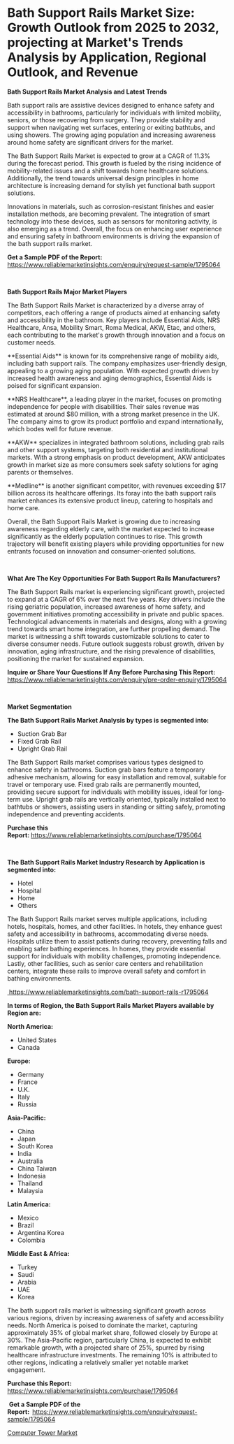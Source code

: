 <p><h1>Bath Support Rails Market Size: Growth Outlook from 2025 to 2032, projecting at Market's Trends Analysis by Application, Regional Outlook, and Revenue</h1></p><p><strong>Bath Support Rails Market Analysis and Latest Trends</strong></p>
<p><p>Bath support rails are assistive devices designed to enhance safety and accessibility in bathrooms, particularly for individuals with limited mobility, seniors, or those recovering from surgery. They provide stability and support when navigating wet surfaces, entering or exiting bathtubs, and using showers. The growing aging population and increasing awareness around home safety are significant drivers for the market.</p><p>The Bath Support Rails Market is expected to grow at a CAGR of 11.3% during the forecast period. This growth is fueled by the rising incidence of mobility-related issues and a shift towards home healthcare solutions. Additionally, the trend towards universal design principles in home architecture is increasing demand for stylish yet functional bath support solutions. </p><p>Innovations in materials, such as corrosion-resistant finishes and easier installation methods, are becoming prevalent. The integration of smart technology into these devices, such as sensors for monitoring activity, is also emerging as a trend. Overall, the focus on enhancing user experience and ensuring safety in bathroom environments is driving the expansion of the bath support rails market.</p></p>
<p><strong>Get a Sample PDF of the Report:&nbsp;</strong> <a href="https://www.reliablemarketinsights.com/enquiry/request-sample/1795064?utm_campaign=2292&utm_medium=2&utm_source=Github&utm_content=ia&utm_term=07022025&utm_id=bath-support-rails">https://www.reliablemarketinsights.com/enquiry/request-sample/1795064</a></p>
<p>&nbsp;</p>
<p><strong>Bath Support Rails Major Market Players</strong></p>
<p><p>The Bath Support Rails Market is characterized by a diverse array of competitors, each offering a range of products aimed at enhancing safety and accessibility in the bathroom. Key players include Essential Aids, NRS Healthcare, Ansa, Mobility Smart, Roma Medical, AKW, Etac, and others, each contributing to the market's growth through innovation and a focus on customer needs.</p><p>**Essential Aids** is known for its comprehensive range of mobility aids, including bath support rails. The company emphasizes user-friendly design, appealing to a growing aging population. With expected growth driven by increased health awareness and aging demographics, Essential Aids is poised for significant expansion.</p><p>**NRS Healthcare**, a leading player in the market, focuses on promoting independence for people with disabilities. Their sales revenue was estimated at around $80 million, with a strong market presence in the UK. The company aims to grow its product portfolio and expand internationally, which bodes well for future revenue.</p><p>**AKW** specializes in integrated bathroom solutions, including grab rails and other support systems, targeting both residential and institutional markets. With a strong emphasis on product development, AKW anticipates growth in market size as more consumers seek safety solutions for aging parents or themselves.</p><p>**Medline** is another significant competitor, with revenues exceeding $17 billion across its healthcare offerings. Its foray into the bath support rails market enhances its extensive product lineup, catering to hospitals and home care.</p><p>Overall, the Bath Support Rails Market is growing due to increasing awareness regarding elderly care, with the market expected to increase significantly as the elderly population continues to rise. This growth trajectory will benefit existing players while providing opportunities for new entrants focused on innovation and consumer-oriented solutions.</p></p>
<p>&nbsp;</p>
<p><strong>What Are The Key Opportunities For Bath Support Rails Manufacturers?</strong></p>
<p><p>The Bath Support Rails market is experiencing significant growth, projected to expand at a CAGR of 6% over the next five years. Key drivers include the rising geriatric population, increased awareness of home safety, and government initiatives promoting accessibility in private and public spaces. Technological advancements in materials and designs, along with a growing trend towards smart home integration, are further propelling demand. The market is witnessing a shift towards customizable solutions to cater to diverse consumer needs. Future outlook suggests robust growth, driven by innovation, aging infrastructure, and the rising prevalence of disabilities, positioning the market for sustained expansion.</p></p>
<p><strong>Inquire or Share Your Questions If Any Before Purchasing This Report:</strong> <a href="https://www.reliablemarketinsights.com/enquiry/pre-order-enquiry/1795064?utm_campaign=2292&utm_medium=2&utm_source=Github&utm_content=ia&utm_term=07022025&utm_id=bath-support-rails">https://www.reliablemarketinsights.com/enquiry/pre-order-enquiry/1795064</a></p>
<p>&nbsp;</p>
<p><strong>Market Segmentation</strong></p>
<p><strong>The Bath Support Rails Market Analysis by types is segmented into:</strong></p>
<p><ul><li>Suction Grab Bar</li><li>Fixed Grab Rail</li><li>Upright Grab Rail</li></ul></p>
<p><p>The Bath Support Rails market comprises various types designed to enhance safety in bathrooms. Suction grab bars feature a temporary adhesive mechanism, allowing for easy installation and removal, suitable for travel or temporary use. Fixed grab rails are permanently mounted, providing secure support for individuals with mobility issues, ideal for long-term use. Upright grab rails are vertically oriented, typically installed next to bathtubs or showers, assisting users in standing or sitting safely, promoting independence and preventing accidents.</p></p>
<p><strong>Purchase this Report:&nbsp;</strong><a href="https://www.reliablemarketinsights.com/purchase/1795064?utm_campaign=2292&utm_medium=2&utm_source=Github&utm_content=ia&utm_term=07022025&utm_id=bath-support-rails">https://www.reliablemarketinsights.com/purchase/1795064</a></p>
<p>&nbsp;</p>
<p><strong>The Bath Support Rails Market Industry Research by Application is segmented into:</strong></p>
<p><ul><li>Hotel</li><li>Hospital</li><li>Home</li><li>Others</li></ul></p>
<p><p>The Bath Support Rails market serves multiple applications, including hotels, hospitals, homes, and other facilities. In hotels, they enhance guest safety and accessibility in bathrooms, accommodating diverse needs. Hospitals utilize them to assist patients during recovery, preventing falls and enabling safer bathing experiences. In homes, they provide essential support for individuals with mobility challenges, promoting independence. Lastly, other facilities, such as senior care centers and rehabilitation centers, integrate these rails to improve overall safety and comfort in bathing environments.</p></p>
<p><a href="https://www.reliablemarketinsights.com/bath-support-rails-r1795064?utm_campaign=2292&utm_medium=2&utm_source=Github&utm_content=ia&utm_term=07022025&utm_id=bath-support-rails">&nbsp;https://www.reliablemarketinsights.com/bath-support-rails-r1795064</a></p>
<p><strong>In terms of Region, the Bath Support Rails Market Players available by Region are:</strong></p>
<p>
    <p> <strong> North America: </strong>
        <ul>
            <li>United States</li>
            <li>Canada</li>
        </ul>
        </p> 
    <p> <strong> Europe: </strong>
        <ul>
            <li>Germany</li>
            <li>France</li>
            <li>U.K.</li>
            <li>Italy</li>
            <li>Russia</li>
        </ul>
        </p> 
    <p> <strong> Asia-Pacific: </strong>
        <ul>
            <li>China</li>
            <li>Japan</li>
            <li>South Korea</li>
            <li>India</li>
            <li>Australia</li>
            <li>China Taiwan</li>
            <li>Indonesia</li>
            <li>Thailand</li>
            <li>Malaysia</li>
        </ul>
        </p> 
    <p> <strong> Latin America: </strong>
        <ul>
            <li>Mexico</li>
            <li>Brazil</li>
            <li>Argentina Korea</li>
            <li>Colombia</li>
        </ul>
        </p> 
    <p> <strong> Middle East & Africa: </strong>
        <ul>
            <li>Turkey</li>
            <li>Saudi</li>
            <li>Arabia</li>
            <li>UAE</li>
            <li>Korea</li>
        </ul>
    </p>
    </p>
<p><p>The bath support rails market is witnessing significant growth across various regions, driven by increasing awareness of safety and accessibility needs. North America is poised to dominate the market, capturing approximately 35% of global market share, followed closely by Europe at 30%. The Asia-Pacific region, particularly China, is expected to exhibit remarkable growth, with a projected share of 25%, spurred by rising healthcare infrastructure investments. The remaining 10% is attributed to other regions, indicating a relatively smaller yet notable market engagement.</p></p>
<p><strong>Purchase this Report: </strong><a href="https://www.reliablemarketinsights.com/purchase/1795064?utm_campaign=2292&utm_medium=2&utm_source=Github&utm_content=ia&utm_term=07022025&utm_id=bath-support-rails">https://www.reliablemarketinsights.com/purchase/1795064</a></p>
<p>&nbsp;<strong>Get a Sample PDF of the Report:&nbsp;&nbsp;</strong><a href="https://www.reliablemarketinsights.com/enquiry/request-sample/1795064?utm_campaign=2292&utm_medium=2&utm_source=Github&utm_content=ia&utm_term=07022025&utm_id=bath-support-rails">https://www.reliablemarketinsights.com/enquiry/request-sample/1795064</a></p>
<p><strong></strong></p>
<p><p><a href="https://github.com/alberthagorsuch/Market-Research-Report-List-1/blob/main/computer-tower-market.md?utm_campaign=2292&utm_medium=2&utm_source=Github&utm_content=ia&utm_term=07022025&utm_id=bath-support-rails">Computer Tower Market</a></p></p>